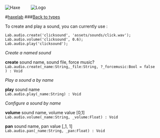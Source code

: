 
![Haxe](http://underscorediscovery.com/sven/images/haxe.png) &nbsp;&nbsp;&nbsp;&nbsp;&nbsp;&nbsp;&nbsp;
![Logo](http://underscorediscovery.com/sven/images/logo.png)

#[haxelab](../index.html)
###[Back to types](types.html)


To create and play a sound, you can currently use : 

	Lab.audio.create('clicksound', 'assets/sounds/click.wav');
	Lab.audio.volume('clicksound', 0.6);
	Lab.audio.play('clicksound');

_Create a named sound_

**create**	sound name, sound file, force music?
`Lab.audio.create(_name:String,_file:String, ?_forcemusic:Bool = false ) : Void`   

_Play a sound a by name_

**play**	sound name   
`Lab.audio.play(_name:String) : Void`    

_Configure a sound by name_

**volume**	sound name, volume value [0,1]   
   `Lab.audio.volume(_name:String, _volume:Float) : Void`   

**pan**		sound name, pan value [_1, 1]   
   `Lab.audio.pan(_name:String, _pan:Float) : Void`